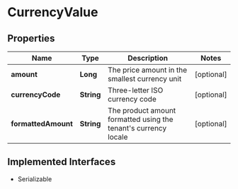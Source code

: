 

# CurrencyValue


## Properties

| Name | Type | Description | Notes |
|------------ | ------------- | ------------- | -------------|
|**amount** | **Long** | The price amount in the smallest currency unit |  [optional] |
|**currencyCode** | **String** | Three-letter ISO currency code |  [optional] |
|**formattedAmount** | **String** | The product amount formatted using the tenant&#39;s currency locale |  [optional] |


## Implemented Interfaces

* Serializable

